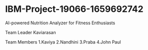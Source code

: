 # IBM-Project-19066-1659692742
AI-powered Nutrition Analyzer for Fitness Enthusiasts


Team Leader
Kaviarasan

Team Members
1.Kaviya
2.Nandhini
3.Praba
4.John Paul

